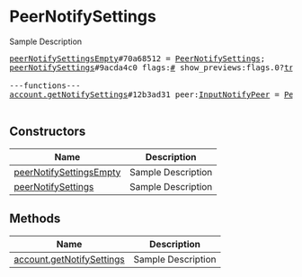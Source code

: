 # PeerNotifySettings

Sample Description

<pre>
<a href="../constructor/peerNotifySettingsEmpty.md">peerNotifySettingsEmpty</a>#70a68512 = <a href="../type/PeerNotifySettings.md">PeerNotifySettings</a>;
<a href="../constructor/peerNotifySettings.md">peerNotifySettings</a>#9acda4c0 flags:<a href="../type/#.md">#</a> show_previews:flags.0?<a href="../type/true.md">true</a> silent:flags.1?<a href="../type/true.md">true</a> mute_until:<a href="../type/int.md">int</a> sound:<a href="../type/string.md">string</a> = <a href="../type/PeerNotifySettings.md">PeerNotifySettings</a>;

---functions---
<a href="../method/account.getNotifySettings.md">account.getNotifySettings</a>#12b3ad31 peer:<a href="../type/InputNotifyPeer.md">InputNotifyPeer</a> = <a href="../type/PeerNotifySettings.md">PeerNotifySettings</a>;

</pre>

## Constructors

| Name | Description |
|------|-------------|
| [peerNotifySettingsEmpty](../constructor/peerNotifySettingsEmpty.md) | Sample Description |
| [peerNotifySettings](../constructor/peerNotifySettings.md) | Sample Description |

## Methods

| Name | Description |
|------|-------------|
| [account.getNotifySettings](../method/account.getNotifySettings.md) | Sample Description |
